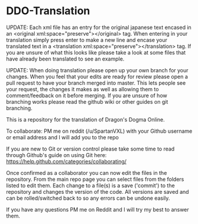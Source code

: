 # DDO-Translation

UPDATE: Each xml file has an entry for the original japanese text encased in an &lt;original xml:space="preserve"&gt;&lt;/original&gt; tag. When entering in your translation simply press enter to make a new line and encase your translated text in a &lt;translation xml:space="preserve"&gt;&lt;/translation&gt; tag. If you are unsure of what this looks like please take a look at some files that have already been translated to see an example.

UPDATE: When doing translation please open up your own branch for your changes. When you feel that your edits are ready for review please open a pull request to have your branch merged into master. This lets people see your request, the changes it makes as well as allowing them to comment/feedback on it before merging. If you are unsure of how branching works please read the github wiki or other guides on git branching.

This is a repository for the translation of Dragon's Dogma Online.

To collaborate: PM me on reddit (/u/SpartanVXL) with your Github username or email address and I will add you to the repo

If you are new to Git or version control please take some time to read through Github's guide on using Git here: https://help.github.com/categories/collaborating/

Once confirmed as a collaborator you can now edit the files in the repository.
From the main repo page you can select files from the folders listed to edit them.
Each change to a file(s) is a save ('commit') to the repository and changes the version of the code. All versions are saved and can be rolled/switched back to so any errors can be undone easily.

If you have any questions PM me on Reddit and I will try my best to answer them.

